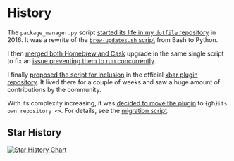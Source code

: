 # History

The `package_manager.py` script
[started its life in my `dotfile` repository](https://github.com/kdeldycke/dotfiles/commit/bfcc51e318b40c4283974548cfa1712d082be121#diff-c8127ac6af9d4a21e366ff740db2eeb5)
in 2016. It was a rewrite of the
[`brew-updates.sh` script](https://github.com/matryer/xbar-plugins/blob/26831264939f1a2b5c086bba647e31ac77cf59bb/Dev/Homebrew/brew-updates.1h.sh)
from Bash to Python.

I then
[merged both Homebrew and Cask](https://github.com/kdeldycke/dotfiles/commit/792d32bfddfc3511ea10c10513b62e269f145148#diff-c8127ac6af9d4a21e366ff740db2eeb5)
upgrade in the same single script to fix an
[issue preventing them to run concurrently](https://github.com/matryer/xbar-plugins/issues/493).

I finally
[proposed the script for inclusion](https://github.com/matryer/xbar-plugins/pull/466)
in the official
[xbar plugin repository](https://github.com/matryer/xbar-plugins). It lived
there for a couple of weeks and saw a huge amount of contributions by the
community.

With its complexity increasing, it was
[decided to move the plugin](https://github.com/matryer/xbar-plugins/issues/525)
to {gh}`its own repository <>`. For details, see the
[migration script](https://gist.github.com/kdeldycke/13712cb70e9c1cf4f338eb10dcc059f0).

## Star History

[![Star History Chart](https://api.star-history.com/svg?repos=kdeldycke/meta-package-manager&type=Date)](https://star-history.com/#kdeldycke/meta-package-manager&Date)
